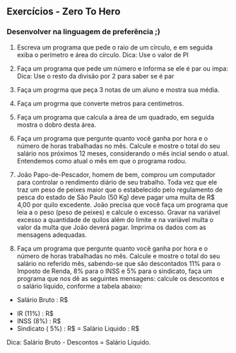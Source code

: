 ## Exercícios - Zero To Hero

### Desenvolver na linguagem de preferência ;)


1. Escreva um programa que pede o raio de um círculo, e em seguida exiba o perímetro e área do círculo.
   Dica: Use o valor de PI


2. Faça um programa que pede um número e informa se ele é par ou ímpa:
   Dica: Use o resto da divisão por 2 para saber se é par


3. Faça um progrma que peça 3 notas de um aluno e mostra sua média.


4. Faça um progrma que converte metros para centímetros.


5. Faça um programa que calcula a área de um quadrado, em seguida mostra o dobro desta área.


6. Faça um programa que pergunte quanto você ganha por hora e o número de horas trabalhadas no mês. Calcule e mostre o total do seu salário nos próximos 12 meses, considerando o mês incial sendo o atual. Entendemos como atual o mês em que o programa rodou.


7. João Papo-de-Pescador, homem de bem, comprou um computador para controlar o rendimento diário de seu trabalho. Toda vez que ele traz um peso de peixes maior que o estabelecido pelo regulamento de pesca do estado de São Paulo (50 Kg) deve pagar uma multa de R$ 4,00 por quilo excedente. João precisa que você faça um programa que leia a o peso (peso de peixes) e calcule o excesso. Gravar na variável excesso a quantidade de quilos além do limite e na variável multa o valor da multa que João deverá pagar. Imprima os dados com as mensagens adequadas.


8. Faça um programa que pergunte quanto você ganha por hora e o número de horas trabalhadas no mês. Calcule e mostre o total do seu salário no referido mês, sabendo-se que são descontados 11% para o Imposto de Renda, 8% para o INSS e 5% para o sindicato, faça um programa que nos dê as seguintes mensagens:
calcule os descontos e o salário líquido, conforme a tabela abaixo:

   
+ Salário Bruto : R$
- IR (11%) : R$
- INSS (8%) : R$
- Sindicato ( 5%) : R$
  = Salário Liquido : R$

Dica: Salário Bruto - Descontos = Salário Líquido.